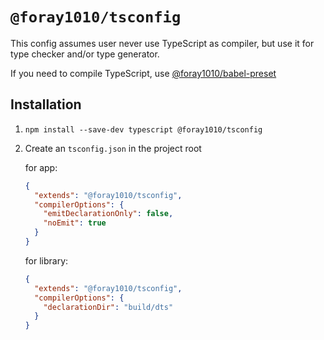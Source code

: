 # `@foray1010/tsconfig`

This config assumes user never use TypeScript as compiler, but use it for type checker and/or type generator.

If you need to compile TypeScript, use [@foray1010/babel-preset](../babel-preset)

## Installation

1. `npm install --save-dev typescript @foray1010/tsconfig`

2. Create an `tsconfig.json` in the project root

   for app:

   ```json
   {
     "extends": "@foray1010/tsconfig",
     "compilerOptions": {
       "emitDeclarationOnly": false,
       "noEmit": true
     }
   }
   ```

   for library:

   ```json
   {
     "extends": "@foray1010/tsconfig",
     "compilerOptions": {
       "declarationDir": "build/dts"
     }
   }
   ```
